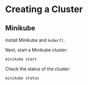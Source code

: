 # Creating a Cluster

## Minikube

Install Minikube and `kubectl`.

Next, start a Minikube cluster:

```sh
minikube start
```

Check the status of the cluster:

```sh
minikube status
```
